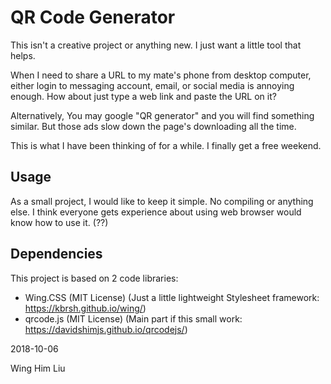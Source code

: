 # QR Code Generator

This isn't a creative project or anything new. I just want a little tool that helps.

When I need to share a URL to my mate's phone from desktop computer, either login to messaging account, email, or social media is annoying enough. How about just type a web link and paste the URL on it?

Alternatively, You may google "QR generator" and you will find something similar. But those ads slow down the page's downloading all the time.

This is what I have been thinking of for a while. I finally get a free weekend.


## Usage

As a small project, I would like to keep it simple. No compiling or anything else. I think everyone gets experience about using web browser would know how to use it. (??)


## Dependencies

This project is based on 2 code libraries:

- Wing.CSS (MIT License) (Just a little lightweight Stylesheet framework: https://kbrsh.github.io/wing/)
- qrcode.js (MIT License) (Main part if this small work: https://davidshimjs.github.io/qrcodejs/)



2018-10-06

Wing Him Liu
